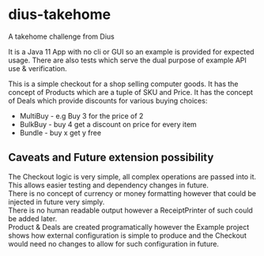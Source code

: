 # dius-takehome
A takehome challenge from Dius

It is a Java 11 App with no cli or GUI so an example is provided for expected usage. There are also tests which serve the dual purpose of example API use & verification.

This is a simple checkout for a shop selling computer goods.
It has the concept of Products which are a tuple of SKU and Price.
It has the concept of Deals which provide discounts for various buying choices:
  * MultiBuy - e.g Buy 3 for the price of 2
  * BulkBuy - buy 4 get a discount on price for every item
  * Bundle - buy x get y free

## Caveats and Future extension possibility
The Checkout logic is very simple, all complex operations are passed into it. This allows easier testing and dependency changes in future.<br>
There is no concept of currency or money formatting however that could be injected in future very simply.<br>
There is no human readable output however a ReceiptPrinter of such could be added later.<br>
Product & Deals are created programatically however the Example project shows how external configuration is simple to produce and the Checkout would need no changes to allow for such configuration in future.<br>
